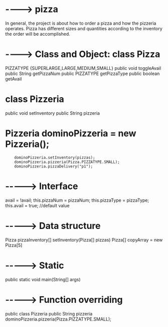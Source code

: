 # ----> pizza
In general, the project is about how to order a pizza and how the pizzeria operates. Pizza has different sizes and 
quantities according to the inventory the order will be accomplished. 

# ----> Class and Object: class Pizza 
PIZZATYPE {SUPERLARGE,LARGE,MEDIUM,SMALL}
public void toggleAvail
public String getPizzaNum
public PIZZATYPE getPizzaType
public boolean getAvail

# class Pizzeria
public void setInventory
public String pizzeria


# Pizzeria dominoPizzeria = new Pizzeria();
        
        dominoPizzeria.setInventory(pizzas);
        dominoPizzeria.pizzeria(Pizza.PIZZATYPE.SMALL);
        dominoPizzeria.pizzaDelivery("p1"); 

# -----> Interface
  avail = !avail;
  this.pizzaNum = pizzaNum;
  this.pizzaType = pizzaType;
  this.avail = true; //default value
  
# -----> Data structure
Pizza pizzaInventory[]
setInventory(Pizza[] pizzas)
Pizza[] copyArray = new Pizza[5]


# -----> Static
 public static void main(String[] args) 
 
 
# -----> Function overriding
public class Pizzeria
public String pizzeria
 dominoPizzeria.pizzeria(Pizza.PIZZATYPE.SMALL);
